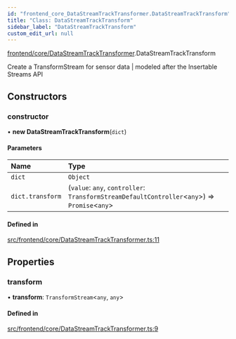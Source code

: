```yaml
---
id: "frontend_core_DataStreamTrackTransformer.DataStreamTrackTransform"
title: "Class: DataStreamTrackTransform"
sidebar_label: "DataStreamTrackTransform"
custom_edit_url: null
---
```


[frontend/core/DataStreamTrackTransformer](../modules/frontend_core_DataStreamTrackTransformer).DataStreamTrackTransform

Create a TransformStream for sensor data | modeled after the Insertable Streams API

## Constructors

### constructor

• **new DataStreamTrackTransform**(`dict`)

#### Parameters

| Name | Type |
| :------ | :------ |
| `dict` | `Object` |
| `dict.transform` | (`value`: `any`, `controller`: `TransformStreamDefaultController`<`any`\>) => `Promise`<`any`\> |

#### Defined in

[src/frontend/core/DataStreamTrackTransformer.ts:11](https://github.com/brainsatplay/datastreams-api-ts/blob/60f94d3/src/frontend/core/DataStreamTrackTransformer.ts#L11)

## Properties

### transform

• **transform**: `TransformStream`<`any`, `any`\>

#### Defined in

[src/frontend/core/DataStreamTrackTransformer.ts:9](https://github.com/brainsatplay/datastreams-api-ts/blob/60f94d3/src/frontend/core/DataStreamTrackTransformer.ts#L9)
